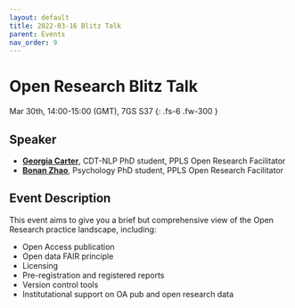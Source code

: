 ```yaml
---
layout: default
title: 2022-03-16 Blitz Talk
parent: Events
nav_order: 9
---
```


# Open Research Blitz Talk

Mar 30th, 14:00-15:00 (GMT), 7GS S37
{: .fs-6 .fw-300 }

## Speaker

* [**Georgia Carter**](http://www.inf.ed.ac.uk/people/students/Georgia-Ann_Carter.html), CDT-NLP PhD student, PPLS Open Research Facilitator
* [**Bonan Zhao**](https://zhaobn.github.io), Psychology PhD student, PPLS Open Research Facilitator

## Event Description

This event aims to give you a brief but comprehensive view of the Open Research practice landscape, including:

* Open Access publication
* Open data FAIR principle
* Licensing
* Pre-registration and registered reports
* Version control tools
* Institutational support on OA pub and open research data
